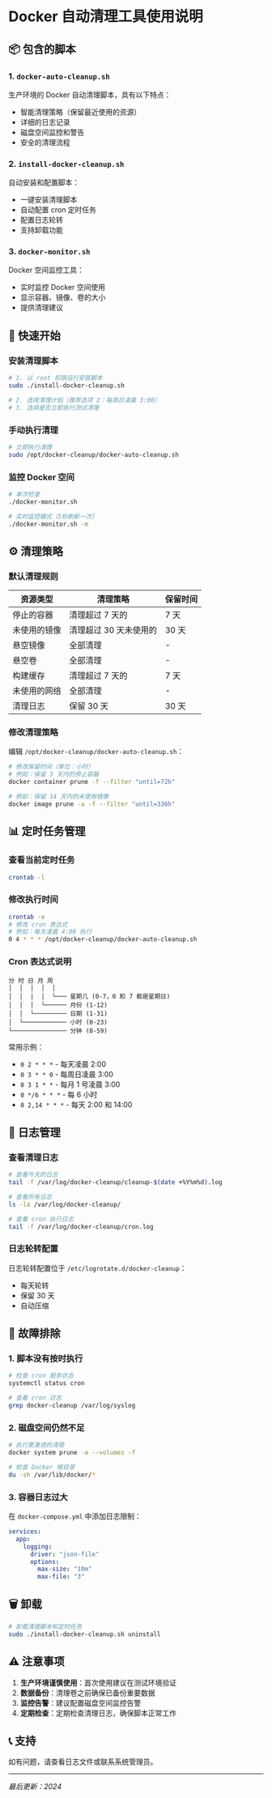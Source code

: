# Docker 自动清理工具使用说明

## 📦 包含的脚本

### 1. `docker-auto-cleanup.sh`
生产环境的 Docker 自动清理脚本，具有以下特点：
- 智能清理策略（保留最近使用的资源）
- 详细的日志记录
- 磁盘空间监控和警告
- 安全的清理流程

### 2. `install-docker-cleanup.sh`
自动安装和配置脚本：
- 一键安装清理脚本
- 自动配置 cron 定时任务
- 配置日志轮转
- 支持卸载功能

### 3. `docker-monitor.sh`
Docker 空间监控工具：
- 实时监控 Docker 空间使用
- 显示容器、镜像、卷的大小
- 提供清理建议

## 🚀 快速开始

### 安装清理脚本

```bash
# 1. 以 root 权限运行安装脚本
sudo ./install-docker-cleanup.sh

# 2. 选择清理计划（推荐选项 2：每周日凌晨 3:00）
# 3. 选择是否立即执行测试清理
```

### 手动执行清理

```bash
# 立即执行清理
sudo /opt/docker-cleanup/docker-auto-cleanup.sh
```

### 监控 Docker 空间

```bash
# 单次检查
./docker-monitor.sh

# 实时监控模式（5秒刷新一次）
./docker-monitor.sh -m
```

## ⚙️ 清理策略

### 默认清理规则

| 资源类型 | 清理策略 | 保留时间 |
|---------|---------|---------|
| 停止的容器 | 清理超过 7 天的 | 7 天 |
| 未使用的镜像 | 清理超过 30 天未使用的 | 30 天 |
| 悬空镜像 | 全部清理 | - |
| 悬空卷 | 全部清理 | - |
| 构建缓存 | 清理超过 7 天的 | 7 天 |
| 未使用的网络 | 全部清理 | - |
| 清理日志 | 保留 30 天 | 30 天 |

### 修改清理策略

编辑 `/opt/docker-cleanup/docker-auto-cleanup.sh`：

```bash
# 修改保留时间（单位：小时）
# 例如：保留 3 天内的停止容器
docker container prune -f --filter "until=72h"

# 例如：保留 14 天内的未使用镜像
docker image prune -a -f --filter "until=336h"
```

## 📊 定时任务管理

### 查看当前定时任务

```bash
crontab -l
```

### 修改执行时间

```bash
crontab -e
# 修改 cron 表达式
# 例如：每天凌晨 4:00 执行
0 4 * * * /opt/docker-cleanup/docker-auto-cleanup.sh
```

### Cron 表达式说明

```
分 时 日 月 周
│  │  │  │  │
│  │  │  │  └─── 星期几 (0-7，0 和 7 都是星期日)
│  │  │  └────── 月份 (1-12)
│  │  └───────── 日期 (1-31)
│  └──────────── 小时 (0-23)
└─────────────── 分钟 (0-59)
```

常用示例：
- `0 2 * * *` - 每天凌晨 2:00
- `0 3 * * 0` - 每周日凌晨 3:00
- `0 3 1 * *` - 每月 1 号凌晨 3:00
- `0 */6 * * *` - 每 6 小时
- `0 2,14 * * *` - 每天 2:00 和 14:00

## 📝 日志管理

### 查看清理日志

```bash
# 查看今天的日志
tail -f /var/log/docker-cleanup/cleanup-$(date +%Y%m%d).log

# 查看所有日志
ls -la /var/log/docker-cleanup/

# 查看 cron 执行日志
tail -f /var/log/docker-cleanup/cron.log
```

### 日志轮转配置

日志轮转配置位于 `/etc/logrotate.d/docker-cleanup`：
- 每天轮转
- 保留 30 天
- 自动压缩

## 🔧 故障排除

### 1. 脚本没有按时执行

```bash
# 检查 cron 服务状态
systemctl status cron

# 查看 cron 日志
grep docker-cleanup /var/log/syslog
```

### 2. 磁盘空间仍然不足

```bash
# 执行更激进的清理
docker system prune -a --volumes -f

# 检查 Docker 根目录
du -sh /var/lib/docker/*
```

### 3. 容器日志过大

在 `docker-compose.yml` 中添加日志限制：

```yaml
services:
  app:
    logging:
      driver: "json-file"
      options:
        max-size: "10m"
        max-file: "3"
```

## 🗑️ 卸载

```bash
# 卸载清理脚本和定时任务
sudo ./install-docker-cleanup.sh uninstall
```

## ⚠️ 注意事项

1. **生产环境谨慎使用**：首次使用建议在测试环境验证
2. **数据备份**：清理卷之前确保已备份重要数据
3. **监控告警**：建议配置磁盘空间监控告警
4. **定期检查**：定期检查清理日志，确保脚本正常工作

## 📞 支持

如有问题，请查看日志文件或联系系统管理员。

---
*最后更新：2024*